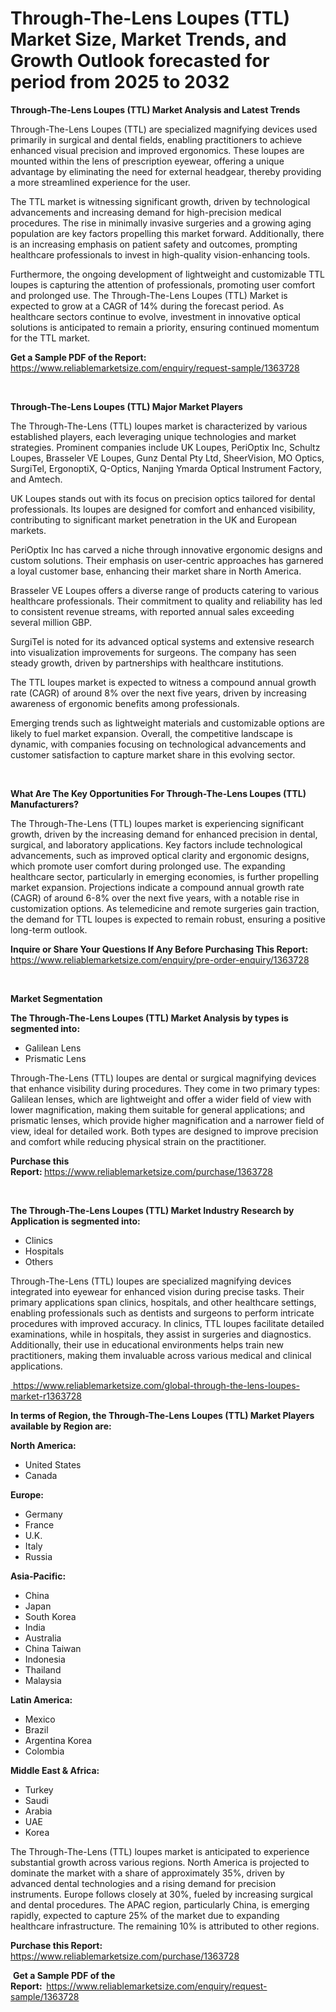 <p><h1>Through-The-Lens Loupes (TTL) Market Size, Market Trends, and Growth Outlook forecasted for period from 2025 to 2032</h1></p><p><strong>Through-The-Lens Loupes (TTL) Market Analysis and Latest Trends</strong></p>
<p><p>Through-The-Lens Loupes (TTL) are specialized magnifying devices used primarily in surgical and dental fields, enabling practitioners to achieve enhanced visual precision and improved ergonomics. These loupes are mounted within the lens of prescription eyewear, offering a unique advantage by eliminating the need for external headgear, thereby providing a more streamlined experience for the user.</p><p>The TTL market is witnessing significant growth, driven by technological advancements and increasing demand for high-precision medical procedures. The rise in minimally invasive surgeries and a growing aging population are key factors propelling this market forward. Additionally, there is an increasing emphasis on patient safety and outcomes, prompting healthcare professionals to invest in high-quality vision-enhancing tools.</p><p>Furthermore, the ongoing development of lightweight and customizable TTL loupes is capturing the attention of professionals, promoting user comfort and prolonged use. The Through-The-Lens Loupes (TTL) Market is expected to grow at a CAGR of 14% during the forecast period. As healthcare sectors continue to evolve, investment in innovative optical solutions is anticipated to remain a priority, ensuring continued momentum for the TTL market.</p></p>
<p><strong>Get a Sample PDF of the Report:&nbsp;</strong> <a href="https://www.reliablemarketsize.com/enquiry/request-sample/1363728?utm_campaign=2008&utm_medium=2&utm_source=Github&utm_content=ia&utm_term=14042025&utm_id=through-the-lens-loupes-ttl">https://www.reliablemarketsize.com/enquiry/request-sample/1363728</a></p>
<p>&nbsp;</p>
<p><strong>Through-The-Lens Loupes (TTL) Major Market Players</strong></p>
<p><p>The Through-The-Lens (TTL) loupes market is characterized by various established players, each leveraging unique technologies and market strategies. Prominent companies include UK Loupes, PeriOptix Inc, Schultz Loupes, Brasseler VE Loupes, Gunz Dental Pty Ltd, SheerVision, MO Optics, SurgiTel, ErgonoptiX, Q-Optics, Nanjing Ymarda Optical Instrument Factory, and Amtech.</p><p>UK Loupes stands out with its focus on precision optics tailored for dental professionals. Its loupes are designed for comfort and enhanced visibility, contributing to significant market penetration in the UK and European markets. </p><p>PeriOptix Inc has carved a niche through innovative ergonomic designs and custom solutions. Their emphasis on user-centric approaches has garnered a loyal customer base, enhancing their market share in North America. </p><p>Brasseler VE Loupes offers a diverse range of products catering to various healthcare professionals. Their commitment to quality and reliability has led to consistent revenue streams, with reported annual sales exceeding several million GBP.</p><p>SurgiTel is noted for its advanced optical systems and extensive research into visualization improvements for surgeons. The company has seen steady growth, driven by partnerships with healthcare institutions. </p><p>The TTL loupes market is expected to witness a compound annual growth rate (CAGR) of around 8% over the next five years, driven by increasing awareness of ergonomic benefits among professionals. </p><p>Emerging trends such as lightweight materials and customizable options are likely to fuel market expansion. Overall, the competitive landscape is dynamic, with companies focusing on technological advancements and customer satisfaction to capture market share in this evolving sector.</p></p>
<p>&nbsp;</p>
<p><strong>What Are The Key Opportunities For Through-The-Lens Loupes (TTL) Manufacturers?</strong></p>
<p><p>The Through-The-Lens (TTL) loupes market is experiencing significant growth, driven by the increasing demand for enhanced precision in dental, surgical, and laboratory applications. Key factors include technological advancements, such as improved optical clarity and ergonomic designs, which promote user comfort during prolonged use. The expanding healthcare sector, particularly in emerging economies, is further propelling market expansion. Projections indicate a compound annual growth rate (CAGR) of around 6-8% over the next five years, with a notable rise in customization options. As telemedicine and remote surgeries gain traction, the demand for TTL loupes is expected to remain robust, ensuring a positive long-term outlook.</p></p>
<p><strong>Inquire or Share Your Questions If Any Before Purchasing This Report:</strong> <a href="https://www.reliablemarketsize.com/enquiry/pre-order-enquiry/1363728?utm_campaign=2008&utm_medium=2&utm_source=Github&utm_content=ia&utm_term=14042025&utm_id=through-the-lens-loupes-ttl">https://www.reliablemarketsize.com/enquiry/pre-order-enquiry/1363728</a></p>
<p>&nbsp;</p>
<p><strong>Market Segmentation</strong></p>
<p><strong>The Through-The-Lens Loupes (TTL) Market Analysis by types is segmented into:</strong></p>
<p><ul><li>Galilean Lens</li><li>Prismatic Lens</li></ul></p>
<p><p>Through-The-Lens (TTL) loupes are dental or surgical magnifying devices that enhance visibility during procedures. They come in two primary types: Galilean lenses, which are lightweight and offer a wider field of view with lower magnification, making them suitable for general applications; and prismatic lenses, which provide higher magnification and a narrower field of view, ideal for detailed work. Both types are designed to improve precision and comfort while reducing physical strain on the practitioner.</p></p>
<p><strong>Purchase this Report:&nbsp;</strong><a href="https://www.reliablemarketsize.com/purchase/1363728?utm_campaign=2008&utm_medium=2&utm_source=Github&utm_content=ia&utm_term=14042025&utm_id=through-the-lens-loupes-ttl">https://www.reliablemarketsize.com/purchase/1363728</a></p>
<p>&nbsp;</p>
<p><strong>The Through-The-Lens Loupes (TTL) Market Industry Research by Application is segmented into:</strong></p>
<p><ul><li>Clinics</li><li>Hospitals</li><li>Others</li></ul></p>
<p><p>Through-The-Lens (TTL) loupes are specialized magnifying devices integrated into eyewear for enhanced vision during precise tasks. Their primary applications span clinics, hospitals, and other healthcare settings, enabling professionals such as dentists and surgeons to perform intricate procedures with improved accuracy. In clinics, TTL loupes facilitate detailed examinations, while in hospitals, they assist in surgeries and diagnostics. Additionally, their use in educational environments helps train new practitioners, making them invaluable across various medical and clinical applications.</p></p>
<p><a href="https://www.reliablemarketsize.com/global-through-the-lens-loupes-market-r1363728?utm_campaign=2008&utm_medium=2&utm_source=Github&utm_content=ia&utm_term=14042025&utm_id=through-the-lens-loupes-ttl">&nbsp;https://www.reliablemarketsize.com/global-through-the-lens-loupes-market-r1363728</a></p>
<p><strong>In terms of Region, the Through-The-Lens Loupes (TTL) Market Players available by Region are:</strong></p>
<p>
    <p> <strong> North America: </strong>
        <ul>
            <li>United States</li>
            <li>Canada</li>
        </ul>
        </p> 
    <p> <strong> Europe: </strong>
        <ul>
            <li>Germany</li>
            <li>France</li>
            <li>U.K.</li>
            <li>Italy</li>
            <li>Russia</li>
        </ul>
        </p> 
    <p> <strong> Asia-Pacific: </strong>
        <ul>
            <li>China</li>
            <li>Japan</li>
            <li>South Korea</li>
            <li>India</li>
            <li>Australia</li>
            <li>China Taiwan</li>
            <li>Indonesia</li>
            <li>Thailand</li>
            <li>Malaysia</li>
        </ul>
        </p> 
    <p> <strong> Latin America: </strong>
        <ul>
            <li>Mexico</li>
            <li>Brazil</li>
            <li>Argentina Korea</li>
            <li>Colombia</li>
        </ul>
        </p> 
    <p> <strong> Middle East & Africa: </strong>
        <ul>
            <li>Turkey</li>
            <li>Saudi</li>
            <li>Arabia</li>
            <li>UAE</li>
            <li>Korea</li>
        </ul>
    </p>
    </p>
<p><p>The Through-The-Lens (TTL) loupes market is anticipated to experience substantial growth across various regions. North America is projected to dominate the market with a share of approximately 35%, driven by advanced dental technologies and a rising demand for precision instruments. Europe follows closely at 30%, fueled by increasing surgical and dental procedures. The APAC region, particularly China, is emerging rapidly, expected to capture 25% of the market due to expanding healthcare infrastructure. The remaining 10% is attributed to other regions.</p></p>
<p><strong>Purchase this Report: </strong><a href="https://www.reliablemarketsize.com/purchase/1363728?utm_campaign=2008&utm_medium=2&utm_source=Github&utm_content=ia&utm_term=14042025&utm_id=through-the-lens-loupes-ttl">https://www.reliablemarketsize.com/purchase/1363728</a></p>
<p>&nbsp;<strong>Get a Sample PDF of the Report:&nbsp;&nbsp;</strong><a href="https://www.reliablemarketsize.com/enquiry/request-sample/1363728?utm_campaign=2008&utm_medium=2&utm_source=Github&utm_content=ia&utm_term=14042025&utm_id=through-the-lens-loupes-ttl">https://www.reliablemarketsize.com/enquiry/request-sample/1363728</a></p>
<p><strong></strong></p>
<p><p></p><p></p><p></p></p>
